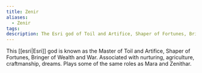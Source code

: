 ```yaml
---
title: Zenir
aliases:
  - Zenir
tags: 
description: The Esri god of Toil and Artifice, Shaper of Fortunes, Bringer of Wealth and War.
---
```

This [[esri|Esri]] god is known as the Master of Toil and Artifice, Shaper of Fortunes, Bringer of Wealth and War. Associated with nurturing, agriculture, craftmanship, dreams. Plays some of the same roles as Mara and Zenithar.